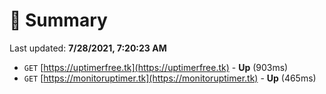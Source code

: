 # 📖 Summary
Last updated: **7/28/2021, 7:20:23 AM**

- `GET` [https://uptimerfree.tk](https://uptimerfree.tk) - **Up** (903ms)
- `GET` [https://monitoruptimer.tk](https://monitoruptimer.tk) - **Up** (465ms)
